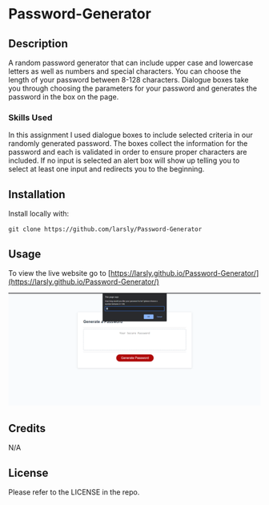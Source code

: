 # Password-Generator

## Description

A random password generator that can include upper case and lowercase letters as well as numbers and special characters. You can choose the length of your password between 8-128 characters. Dialogue boxes take you through choosing the parameters for your password and generates the password in the box on the page.

### Skills Used

In this assignment I used dialogue boxes to include selected criteria in our randomly generated password. The boxes collect the information for the password and each is validated in order to ensure proper characters are included. If no input is selected an alert box will show up telling you to select at least one input and redirects you to the beginning.

## Installation

Install locally with:
```
git clone https://github.com/larsly/Password-Generator
```

## Usage

To view the live website go to [https://larsly.github.io/Password-Generator/](https://larsly.github.io/Password-Generator/)

![usage screenshot](assets/screenshot.png)

## Credits

N/A

## License

Please refer to the LICENSE in the repo.

